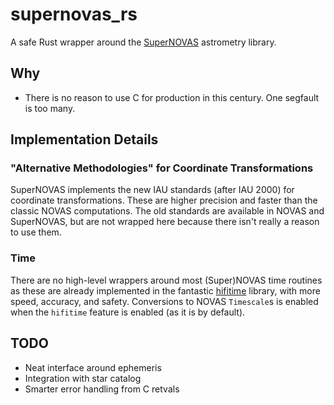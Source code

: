 # supernovas_rs

A safe Rust wrapper around the [SuperNOVAS](https://smithsonian.github.io/SuperNOVAS/) astrometry library.

## Why

- There is no reason to use C for production in this century. One segfault is too many.

## Implementation Details
### "Alternative Methodologies" for Coordinate Transformations

SuperNOVAS implements the new IAU standards (after IAU 2000) for coordinate transformations.
These are higher precision and faster than the classic NOVAS computations.
The old standards are available in NOVAS and SuperNOVAS, but are not wrapped here because there isn't really a reason to use them.

### Time

There are no high-level wrappers around most (Super)NOVAS time routines as these are already implemented in the
fantastic [hifitime](https://docs.rs/hifitime/latest/hifitime/) library, with more speed, accuracy, and safety.
Conversions to NOVAS `Timescale`s is enabled when the `hifitime` feature is enabled (as it is by default).

## TODO

- Neat interface around ephemeris
- Integration with star catalog
- Smarter error handling from C retvals